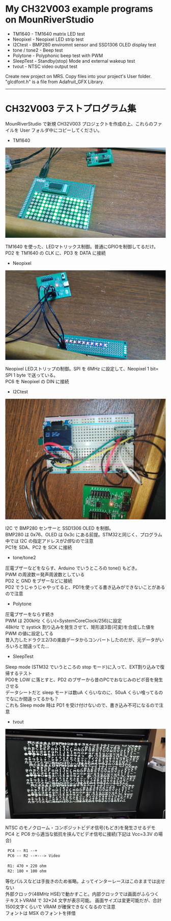 # My CH32V003 example programs on MounRiverStudio

- TM1640 - TM1640 matrix LED test
- Neopixel - Neopixel LED strip test
- I2Ctest - BMP280 enviromnt sensor and SSD1306 OLED display test
- tone / tone2 - Beep test
- Polytone - Polyphonic beep test with PWM
- SleepTest - Standby(stop) Mode and external wakeup test 
- tvout - NTSC video output test

Create new project on MRS. Copy files into your project's User folder.<br>
"glcdfont.h" is a file from Adafruit_GFX Library. <br>

---

# CH32V003 テストプログラム集

MounRiverStudio で新規 CH32V003 プロジェクトを作成の上、これらのファイルを User フォルダ中にコピーしてください。<br>

- TM1640

![TM1640](pictures/tm1640.png)

TM1640 を使った、LEDマトリックス制御。普通にGPIOを制御してるだけ。<br>
PD2 を TM1640 の CLK に、PD3 を DATA に接続<br>

- Neopixel

![NEOPIXEL](pictures/neopixel.png)

Neopixel LEDストリップの制御。SPI を 6MHz に設定して、Neopixel 1 bit= SPI 1 byte で送っている。<br>
PC6 を Neopixel の DIN に接続<br>

- I2Ctest


![I2CTEST](pictures/I2Ctest.jpg)

I2C で BMP280 センサーと SSD1306 OLED を制御。<br>
BMP280 は 0x76、OLED は 0x3c にある前提。STM32と同じく、プログラム中では I2C の指定アドレスが*2倍*なので注意<br>
PC1を SDA、PC2 を SCK に接続<br>
 
- tone/tone2

圧電ブザーなどをならす、Arduino でいうところの tone() もどき。<br>
PWM の周波数＝発声周波数としている<br>
PD2 と GND をブザーなどに接続<br>
PD2 でうじゃうじゃやってると、PD1を使ってる書き込みができないことがあるので注意<br>

- Polytone

圧電ブザーをならす続き<br>
PWM は 200kHz くらい(=SystemCoreClock/256)に設定<br>
48kHz で systick 割り込みを発生させて、矩形波3音(可変)を合成した値を PWM の値に設定してる<br>
昔入力したドラクエ2/3の楽曲データからコンバートしたのだが、元データがいろいろと間違ってた…<br>

- SleepTest

Sleep mode (STM32 でいうところの stop モード)に入って、EXT割り込みで復帰するテスト<br>
PD0を LOW に落とすと、PD2 のブザーから昔のPCでおなじみのピポ音を発生させる<br>
データシートだと sleep モードは数uA くらいなのに、50uA くらい喰ってるのでなにか間違ってるかも？<br>
これも Sleep mode 時は PD1 を受け付けないので、書き込み不可になるので注意<br>

- tvout

![TVOUT](pictures/tvout.png)

NTSC のモノクローム・コンポジットビデオ信号(もどき)を発生させるデモ<br>
PC4 と PC6 から適当な抵抗を挟んでビデオ信号に接続(下記は Vcc=3.3V の場合)<br>

```
 PC4 -- R1 --+
 PC6 -- R2 --+---> Video

 R1: 470 + 220 ohm
 R2: 180 + 100 ohm
```

等化パルスなどは手抜きのため省略。よってインターレースはこのままでは出せない<br>
外部クロック(48MHz HSE)で動かすこと。内部クロックでは画面がふらつく<br>
テキストVRAM で 32*24 文字が表示可能。
画面サイズは変更可能だが、合計1500文字くらいで VRAM が確保できなくなるので注意<br>
フォントは MSX のフォントを拝借<br>